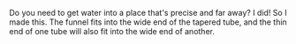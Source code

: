 Do you need to get water into a place that's precise and far away? I did! So I made this. The funnel fits into the wide end of the tapered tube, and the thin end of one tube will also fit into the wide end of another.
